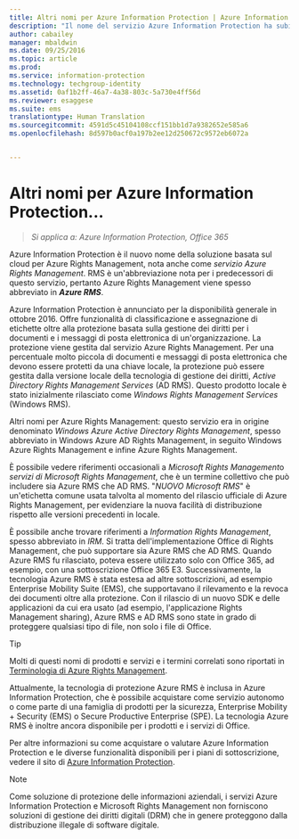 ```yaml
---
title: Altri nomi per Azure Information Protection | Azure Information Protection
description: "Il nome del servizio Azure Information Protection ha subito molte modifiche ed è possibile che si conosca il servizio con il nome precedente."
author: cabailey
manager: mbaldwin
ms.date: 09/25/2016
ms.topic: article
ms.prod: 
ms.service: information-protection
ms.technology: techgroup-identity
ms.assetid: 0af1b2ff-46a7-4a38-803c-5a730e4ff56d
ms.reviewer: esaggese
ms.suite: ems
translationtype: Human Translation
ms.sourcegitcommit: 4591d5c45104108ccf151bb1d7a9382652e585a6
ms.openlocfilehash: 8d597b0acf0a197b2ee12d250672c9572eb6072a


---
```



# Altri nomi per Azure Information Protection...

>*Si applica a: Azure Information Protection, Office 365*

Azure Information Protection è il nuovo nome della soluzione basata sul cloud per Azure Rights Management, nota anche come *servizio Azure Rights Management*. RMS è un'abbreviazione nota per i predecessori di questo servizio, pertanto Azure Rights Management viene spesso abbreviato in ***Azure RMS***.

Azure Information Protection è annunciato per la disponibilità generale in ottobre 2016. Offre funzionalità di classificazione e assegnazione di etichette oltre alla protezione basata sulla gestione dei diritti per i documenti e i messaggi di posta elettronica di un'organizzazione. La protezione viene gestita dal servizio Azure Rights Management. Per una percentuale molto piccola di documenti e messaggi di posta elettronica che devono essere protetti da una chiave locale, la protezione può essere gestita dalla versione locale della tecnologia di gestione dei diritti, *Active Directory Rights Management Services* (AD RMS). Questo prodotto locale è stato inizialmente rilasciato come *Windows Rights Management Services* (Windows RMS).

Altri nomi per Azure Rights Management: questo servizio era in origine denominato *Windows Azure Active Directory Rights Management*, spesso abbreviato in Windows Azure AD Rights Management, in seguito Windows Azure Rights Management e infine Azure Rights Management.

È possibile vedere riferimenti occasionali a *Microsoft Rights Management*o *servizi di Microsoft Rights Management*, che è un termine collettivo che può includere sia Azure RMS che AD RMS.  "*NUOVO Microsoft RMS*" è un'etichetta comune usata talvolta al momento del rilascio ufficiale di Azure Rights Management, per evidenziare la nuova facilità di distribuzione rispetto alle versioni precedenti in locale.

È possibile anche trovare riferimenti a *Information Rights Management*, spesso abbreviato in *IRM*. Si tratta dell'implementazione Office di Rights Management, che può supportare sia Azure RMS che AD RMS. Quando Azure RMS fu rilasciato, poteva essere utilizzato solo con Office 365, ad esempio, con una sottoscrizione Office 365 E3. Successivamente, la tecnologia Azure RMS è stata estesa ad altre sottoscrizioni, ad esempio Enterprise Mobility Suite (EMS), che supportavano il rilevamento e la revoca dei documenti oltre alla protezione. Con il rilascio di un nuovo SDK e delle applicazioni da cui era usato (ad esempio, l'applicazione Rights Management sharing), Azure RMS e AD RMS sono state in grado di proteggere qualsiasi tipo di file, non solo i file di Office. 

> [!TIP]
> Molti di questi nomi di prodotti e servizi e i termini correlati sono riportati in [Terminologia di Azure Rights Management](../get-started/terminology.md).

Attualmente, la tecnologia di protezione Azure RMS è inclusa in Azure Information Protection, che è possibile acquistare come servizio autonomo o come parte di una famiglia di prodotti per la sicurezza, Enterprise Mobility + Security (EMS) o Secure Productive Enterprise (SPE). La tecnologia Azure RMS è inoltre ancora disponibile per i prodotti e i servizi di Office.

Per altre informazioni su come acquistare o valutare Azure Information Protection e le diverse funzionalità disponibili per i piani di sottoscrizione, vedere il sito di [Azure Information Protection](https://www.microsoft.com/en-us/cloud-platform/azure-information-protection).

> [!NOTE]
> Come soluzione di protezione delle informazioni aziendali, i servizi Azure Information Protection e Microsoft Rights Management non forniscono soluzioni di gestione dei diritti digitali (DRM) che in genere proteggono dalla distribuzione illegale di software digitale. 




<!--HONumber=Oct16_HO4-->


